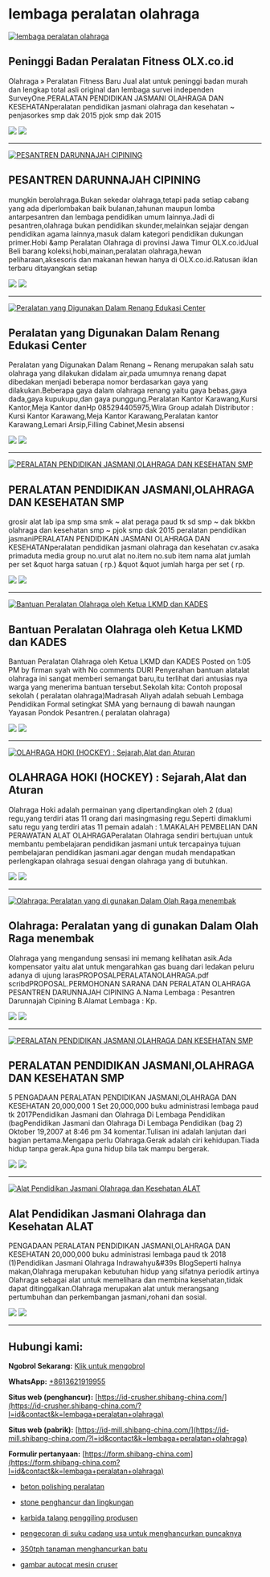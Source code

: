 # lembaga peralatan olahraga

<a href="https://swt.shibang-china.com/?l=id&img&k=lembaga+peralatan+olahraga" target="_blank">![lembaga peralatan olahraga](http://static.shibang-china.com/all-800x300/618.jpg)</a>

## Peninggi Badan Peralatan Fitness OLX.co.id
Olahraga » Peralatan Fitness Baru Jual alat untuk peninggi badan murah dan lengkap total asli original dan lembaga survei independen SurveyOne.PERALATAN PENDIDIKAN JASMANI OLAHRAGA DAN KESEHATANperalatan pendidikan jasmani olahraga dan kesehatan ~ penjasorkes smp dak 2015 pjok smp dak 2015


<a href="https://whatsapp.shibangsoft.com/WhatsApp.php" target="_blank" title="WhatsApp">![](http://static.shibang-china.com/icon/whatsapp.png)</a> <a href="https://swt.shibang-china.com/?l=id&icon&k=lembaga+peralatan+olahraga" target="_blank">![](http://static.shibang-china.com/icon/chat-id.png)</a>

---

<a href="https://swt.shibang-china.com/?l=id&img&k=lembaga+peralatan+olahraga" target="_blank">![PESANTREN DARUNNAJAH CIPINING](http://static.shibang-china.com/all-800x300/121.jpg)</a>

## PESANTREN DARUNNAJAH CIPINING
mungkin berolahraga.Bukan sekedar olahraga,tetapi pada setiap cabang yang ada diperlombakan baik bulanan,tahunan maupun lomba antarpesantren dan lembaga pendidikan umum lainnya.Jadi di pesantren,olahraga bukan pendidikan skunder,melainkan sejajar dengan pendidikan agama lainnya,masuk dalam kategori pendidikan dukungan primer.Hobi &amp Peralatan Olahraga di provinsi Jawa Timur OLX.co.idJual Beli barang koleksi,hobi,mainan,peralatan olahraga,hewan peliharaan,aksesoris dan makanan hewan hanya di OLX.co.id.Ratusan iklan terbaru ditayangkan setiap


<a href="https://whatsapp.shibangsoft.com/WhatsApp.php" target="_blank" title="WhatsApp">![](http://static.shibang-china.com/icon/whatsapp.png)</a> <a href="https://swt.shibang-china.com/?l=id&icon&k=lembaga+peralatan+olahraga" target="_blank">![](http://static.shibang-china.com/icon/chat-id.png)</a>

---

<a href="https://swt.shibang-china.com/?l=id&img&k=lembaga+peralatan+olahraga" target="_blank">![Peralatan yang Digunakan Dalam Renang Edukasi Center](http://static.shibang-china.com/all-800x300/873.jpg)</a>

## Peralatan yang Digunakan Dalam Renang Edukasi Center
Peralatan yang Digunakan Dalam Renang ~ Renang merupakan salah satu olahraga yang dilakukan didalam air,pada umumnya renang dapat dibedakan menjadi beberapa nomor berdasarkan gaya yang dilakukan.Beberapa gaya dalam olahraga renang yaitu gaya bebas,gaya dada,gaya kupukupu,dan gaya punggung.Peralatan Kantor Karawang,Kursi Kantor,Meja Kantor danHp 085294405975,Wira Group adalah Distributor : Kursi Kantor Karawang,Meja Kantor Karawang,Peralatan kantor Karawang,Lemari Arsip,Filling Cabinet,Mesin absensi


<a href="https://whatsapp.shibangsoft.com/WhatsApp.php" target="_blank" title="WhatsApp">![](http://static.shibang-china.com/icon/whatsapp.png)</a> <a href="https://swt.shibang-china.com/?l=id&icon&k=lembaga+peralatan+olahraga" target="_blank">![](http://static.shibang-china.com/icon/chat-id.png)</a>

---

<a href="https://swt.shibang-china.com/?l=id&img&k=lembaga+peralatan+olahraga" target="_blank">![PERALATAN PENDIDIKAN JASMANI,OLAHRAGA DAN KESEHATAN SMP](http://static.shibang-china.com/all-800x300/895.jpg)</a>

## PERALATAN PENDIDIKAN JASMANI,OLAHRAGA DAN KESEHATAN SMP
grosir alat lab ipa smp sma smk ~ alat peraga paud tk sd smp ~ dak bkkbn olahraga dan kesehatan smp ~ pjok smp dak 2015 peralatan pendidikan jasmaniPERALATAN PENDIDIKAN JASMANI OLAHRAGA DAN KESEHATANperalatan pendidikan jasmani olahraga dan kesehatan cv.asaka primaduta media group no.urut alat no.item no.sub item nama alat jumlah per set &quot harga satuan ( rp.) &quot &quot jumlah harga per set ( rp.


<a href="https://whatsapp.shibangsoft.com/WhatsApp.php" target="_blank" title="WhatsApp">![](http://static.shibang-china.com/icon/whatsapp.png)</a> <a href="https://swt.shibang-china.com/?l=id&icon&k=lembaga+peralatan+olahraga" target="_blank">![](http://static.shibang-china.com/icon/chat-id.png)</a>

---

<a href="https://swt.shibang-china.com/?l=id&img&k=lembaga+peralatan+olahraga" target="_blank">![Bantuan Peralatan Olahraga oleh Ketua LKMD dan KADES](http://static.shibang-china.com/all-800x300/1285.jpg)</a>

## Bantuan Peralatan Olahraga oleh Ketua LKMD dan KADES
Bantuan Peralatan Olahraga oleh Ketua LKMD dan KADES Posted on 1:05 PM by firman syah with No comments DURI Penyerahan bantuan alatalat olahraga ini sangat memberi semangat baru,itu terlihat dari antusias nya warga yang menerima bantuan tersebut.Sekolah kita: Contoh proposal sekolah ( peralatan olahraga)Madrasah Aliyah adalah sebuah Lembaga Pendidikan Formal setingkat SMA yang bernaung di bawah naungan Yayasan Pondok Pesantren.( peralatan olahraga)


<a href="https://whatsapp.shibangsoft.com/WhatsApp.php" target="_blank" title="WhatsApp">![](http://static.shibang-china.com/icon/whatsapp.png)</a> <a href="https://swt.shibang-china.com/?l=id&icon&k=lembaga+peralatan+olahraga" target="_blank">![](http://static.shibang-china.com/icon/chat-id.png)</a>

---

<a href="https://swt.shibang-china.com/?l=id&img&k=lembaga+peralatan+olahraga" target="_blank">![OLAHRAGA HOKI (HOCKEY) : Sejarah,Alat dan Aturan](http://static.shibang-china.com/all-800x300/757.jpg)</a>

## OLAHRAGA HOKI (HOCKEY) : Sejarah,Alat dan Aturan
Olahraga Hoki adalah permainan yang dipertandingkan oleh 2 (dua) regu,yang terdiri atas 11 orang dari masingmasing regu.Seperti dimaklumi satu regu yang terdiri atas 11 pemain adalah : 1.MAKALAH PEMBELIAN DAN PERAWATAN ALAT OLAHRAGAPeralatan Olahraga sendiri bertujuan untuk membantu pembelajaran pendidikan jasmani untuk tercapainya tujuan pembelajaran pendidikan jasmani.agar dengan mudah mendapatkan perlengkapan olahraga sesuai dengan olahraga yang di butuhkan.


<a href="https://whatsapp.shibangsoft.com/WhatsApp.php" target="_blank" title="WhatsApp">![](http://static.shibang-china.com/icon/whatsapp.png)</a> <a href="https://swt.shibang-china.com/?l=id&icon&k=lembaga+peralatan+olahraga" target="_blank">![](http://static.shibang-china.com/icon/chat-id.png)</a>

---

<a href="https://swt.shibang-china.com/?l=id&img&k=lembaga+peralatan+olahraga" target="_blank">![Olahraga: Peralatan yang di gunakan Dalam Olah Raga menembak](http://static.shibang-china.com/all-800x300/140.jpg)</a>

## Olahraga: Peralatan yang di gunakan Dalam Olah Raga menembak
Olahraga yang mengandung sensasi ini memang kelihatan asik.Ada kompensator yaitu alat untuk mengarahkan gas buang dari ledakan peluru adanya di ujung larasPROPOSALPERALATANOLAHRAGA.pdf scribdPROPOSAL.PERMOHONAN SARANA DAN PERALATAN OLAHRAGA PESANTREN DARUNNAJAH CIPINING A.Nama Lembaga : Pesantren Darunnajah Cipining B.Alamat Lembaga : Kp.


<a href="https://whatsapp.shibangsoft.com/WhatsApp.php" target="_blank" title="WhatsApp">![](http://static.shibang-china.com/icon/whatsapp.png)</a> <a href="https://swt.shibang-china.com/?l=id&icon&k=lembaga+peralatan+olahraga" target="_blank">![](http://static.shibang-china.com/icon/chat-id.png)</a>

---

<a href="https://swt.shibang-china.com/?l=id&img&k=lembaga+peralatan+olahraga" target="_blank">![PERALATAN PENDIDIKAN JASMANI,OLAHRAGA DAN KESEHATAN SMP](http://static.shibang-china.com/all-800x300/858.jpg)</a>

## PERALATAN PENDIDIKAN JASMANI,OLAHRAGA DAN KESEHATAN SMP
5 PENGADAAN PERALATAN PENDIDIKAN JASMANI,OLAHRAGA DAN KESEHATAN 20,000,000 1 Set 20,000,000 buku administrasi lembaga paud tk 2017Pendidikan Jasmani dan Olahraga Di Lembaga Pendidikan (bagPendidikan Jasmani dan Olahraga Di Lembaga Pendidikan (bag 2) Oktober 19,2007 at 8:46 pm 34 komentar.Tulisan ini adalah lanjutan dari bagian pertama.Mengapa perlu Olahraga.Gerak adalah ciri kehidupan.Tiada hidup tanpa gerak.Apa guna hidup bila tak mampu bergerak.


<a href="https://whatsapp.shibangsoft.com/WhatsApp.php" target="_blank" title="WhatsApp">![](http://static.shibang-china.com/icon/whatsapp.png)</a> <a href="https://swt.shibang-china.com/?l=id&icon&k=lembaga+peralatan+olahraga" target="_blank">![](http://static.shibang-china.com/icon/chat-id.png)</a>

---

<a href="https://swt.shibang-china.com/?l=id&img&k=lembaga+peralatan+olahraga" target="_blank">![Alat Pendidikan Jasmani Olahraga dan Kesehatan ALAT](http://static.shibang-china.com/all-800x300/151.jpg)</a>

## Alat Pendidikan Jasmani Olahraga dan Kesehatan ALAT
PENGADAAN PERALATAN PENDIDIKAN JASMANI,OLAHRAGA DAN KESEHATAN 20,000,000 buku administrasi lembaga paud tk 2018 (1)Pendidikan Jasmani Olahraga Indrawahyu&#39s BlogSeperti halnya makan,Olahraga merupakan kebutuhan hidup yang sifatnya periodik artinya Olahraga sebagai alat untuk memelihara dan membina kesehatan,tidak dapat ditinggalkan.Olahraga merupakan alat untuk merangsang pertumbuhan dan perkembangan jasmani,rohani dan sosial.


<a href="https://whatsapp.shibangsoft.com/WhatsApp.php" target="_blank" title="WhatsApp">![](http://static.shibang-china.com/icon/whatsapp.png)</a> <a href="https://swt.shibang-china.com/?l=id&icon&k=lembaga+peralatan+olahraga" target="_blank">![](http://static.shibang-china.com/icon/chat-id.png)</a>

---
## Hubungi kami:

**Ngobrol Sekarang:** [Klik untuk mengobrol](https://swt.shibang-china.com?l=id&contact&k=lembaga+peralatan+olahraga)

**WhatsApp:**  [+8613621919955](https://whatsapp.shibangsoft.com/WhatsApp.php)

**Situs web (penghancur):** [https://id-crusher.shibang-china.com/](https://id-crusher.shibang-china.com/?l=id&contact&k=lembaga+peralatan+olahraga)

**Situs web (pabrik):** [https://id-mill.shibang-china.com/](https://id-mill.shibang-china.com/?l=id&contact&k=lembaga+peralatan+olahraga)

**Formulir pertanyaan:** [https://form.shibang-china.com](https://form.shibang-china.com?l=id&contact&k=lembaga+peralatan+olahraga)

* [beton polishing peralatan](../41/beton%20polishing%20peralatan.md)

* [stone penghancur dan lingkungan](../46/stone%20penghancur%20dan%20lingkungan.md)

* [karbida talang penggiling produsen](../42/karbida%20talang%20penggiling%20produsen.md)

* [pengecoran di suku cadang usa untuk menghancurkan puncaknya](../43/pengecoran%20di%20suku%20cadang%20usa%20untuk%20menghancurkan%20puncaknya.md)

* [350tph tanaman menghancurkan batu](../46/350tph%20tanaman%20menghancurkan%20batu.md)

* [gambar autocat mesin cruser](../43/gambar%20autocat%20mesin%20cruser.md)